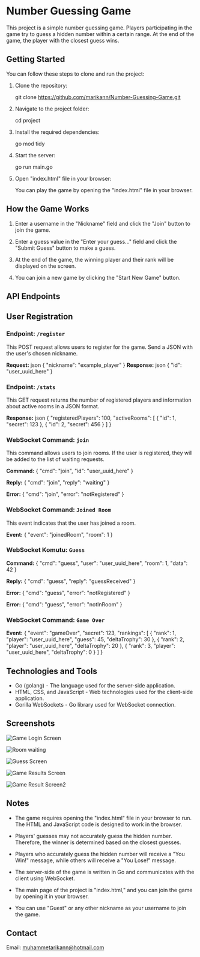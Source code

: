 
# Number Guessing Game

This project is a simple number guessing game. Players participating in the game try to guess a hidden number within a certain range. At the end of the game, the player with the closest guess wins.

## Getting Started

You can follow these steps to clone and run the project:

1. Clone the repository:

   git clone https://github.com/marikann/Number-Guessing-Game.git

2. Navigate to the project folder:

   cd project

3. Install the required dependencies:

   go mod tidy

4. Start the server:

   go run main.go

5. Open "index.html" file in your browser:

   You can play the game by opening the "index.html" file in your browser.

## How the Game Works

1. Enter a username in the "Nickname" field and click the "Join" button to join the game.

2. Enter a guess value in the "Enter your guess..." field and click the "Submit Guess" button to make a guess.

3. At the end of the game, the winning player and their rank will be displayed on the screen.

4. You can join a new game by clicking the "Start New Game" button.

## API Endpoints


## User Registration

### Endpoint: `/register`

This POST request allows users to register for the game. Send a JSON with the user's chosen nickname.

**Request:**
json
{
  "nickname": "example_player"
}
**Response:**
json
{
  "id": "user_uuid_here"
}

### Endpoint: `/stats`

This GET request returns the number of registered players and information about active rooms in a JSON format.

**Response:**
json
{
  "registeredPlayers": 100,
  "activeRooms": [
    { "id": 1, "secret": 123 },
    { "id": 2, "secret": 456 }
  ]
}

### WebSocket Command: `join`

This command allows users to join rooms. If the user is registered, they will be added to the list of waiting requests.

**Command:**
{
  "cmd": "join",
  "id": "user_uuid_here"
}

**Reply:**
{
  "cmd": "join",
  "reply": "waiting"
}

**Error:**
{
  "cmd": "join",
  "error": "notRegistered"
}

### WebSocket Command: `Joined Room`

This event indicates that the user has joined a room.

**Event:**
{
  "event": "joinedRoom",
  "room": 1
}

### WebSocket Komutu: `Guess`

**Command:**
{
  "cmd": "guess",
  "user": "user_uuid_here",
  "room": 1,
  "data": 42
}

**Reply:**
{
  "cmd": "guess",
  "reply": "guessReceived"
}

**Error:**
{
  "cmd": "guess",
  "error": "notRegistered"
}

**Error:**
{
  "cmd": "guess",
  "error": "notInRoom"
}

### WebSocket Command: `Game Over`

**Event:**
{
  "event": "gameOver",
  "secret": 123,
  "rankings": [
    { "rank": 1, "player": "user_uuid_here", "guess": 45, "deltaTrophy": 30 },
    { "rank": 2, "player": "user_uuid_here", "deltaTrophy": 20 },
    { "rank": 3, "player": "user_uuid_here", "deltaTrophy": 0 }
  ]
}


## Technologies and Tools

- Go (golang) - The language used for the server-side application.
- HTML, CSS, and JavaScript - Web technologies used for the client-side application.
- Gorilla WebSockets - Go library used for WebSocket connection.

## Screenshots

  ![Game Login Screen](screenshots/giriş.png)

  ![Room waiting](screenshots/OdaArama.png)

  ![Guess Screen](screenshots/Oda.png)

  ![Game Results Screen](screenshots/Sonuç.png)

  ![Game Result Screen2](screenshots/Sonuç2.png)

## Notes

- The game requires opening the "index.html" file in your browser to run. The HTML and JavaScript code is designed to work in the browser.

- Players' guesses may not accurately guess the hidden number. Therefore, the winner is determined based on the closest guesses.

- Players who accurately guess the hidden number will receive a "You Win!" message, while others will receive a "You Lose!" message.

- The server-side of the game is written in Go and communicates with the client using WebSocket.

- The main page of the project is "index.html," and you can join the game by opening it in your browser.

- You can use "Guest" or any other nickname as your username to join the game.

## Contact

Email: muhammetarikann@hotmail.com

